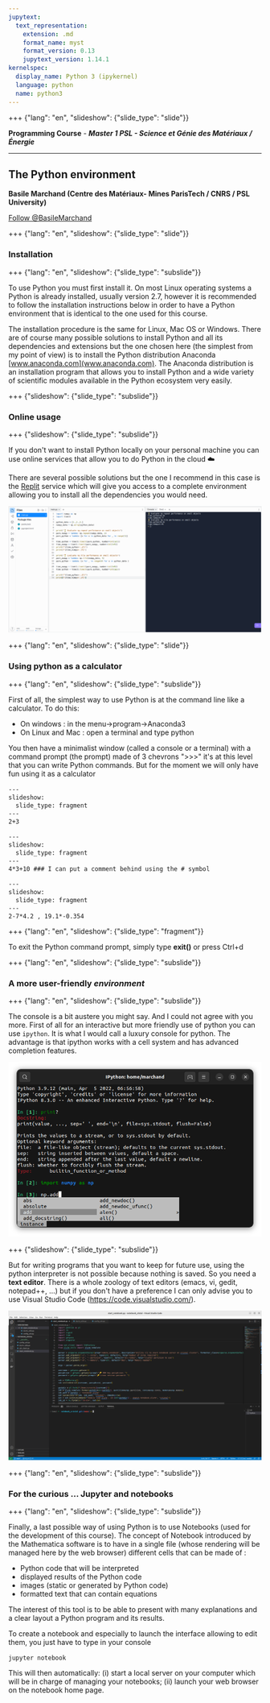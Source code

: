 ```yaml
---
jupytext:
  text_representation:
    extension: .md
    format_name: myst
    format_version: 0.13
    jupytext_version: 1.14.1
kernelspec:
  display_name: Python 3 (ipykernel)
  language: python
  name: python3
---
```


+++ {"lang": "en", "slideshow": {"slide_type": "slide"}}

**Programming Course** - ***Master 1 PSL - Science et Génie des Matériaux / Énergie*** 

---------------

## The Python environment

**Basile Marchand (Centre des Matériaux- Mines ParisTech / CNRS / PSL University)**

<div>
<a href="https://twitter.com/BasileMarchand?ref_src=twsrc%5Etfw" class="twitter-follow-button" data-size="large" data-text="Follow me on Twitter" data-show-count="false">Follow @BasileMarchand</a><script async src="https://platform.twitter.com/widgets.js" charset="utf-8"></script>
</div>

+++ {"lang": "en", "slideshow": {"slide_type": "slide"}}

### Installation

+++ {"lang": "en", "slideshow": {"slide_type": "subslide"}}

To use Python you must first install it. On most Linux operating systems a Python is already installed, usually version 2.7, however it is recommended to follow the installation instructions below in order to have a Python environment that is identical to the one used for this course. 

The installation procedure is the same for Linux, Mac OS or Windows. There are of course many possible solutions to install Python and all its dependencies and extensions but the one chosen here (the simplest from my point of view) is to install the Python distribution Anaconda [www.anaconda.com](www.anaconda.com). The Anaconda distribution is an installation program that allows you to install Python and a wide variety of scientific modules available in the Python ecosystem very easily.

+++ {"slideshow": {"slide_type": "subslide"}}

### Online usage

+++ {"slideshow": {"slide_type": "subslide"}}

If you don't want to install Python locally on your personal machine you can use online services that allow you to do Python in the cloud ☁️

There are several possible solutions but the one I recommend in this case is the [Replit](https://replit.com/) service which will give you access to a complete environment allowing you to install all the dependencies you would need. 

![](media/replit.png)

+++ {"lang": "en", "slideshow": {"slide_type": "slide"}}

### Using python as a calculator

+++ {"lang": "en", "slideshow": {"slide_type": "subslide"}}

First of all, the simplest way to use Python is at the command line like a calculator. To do this: 
* On windows : in the menu->program->Anaconda3
* On Linux and Mac : open a terminal and type python 

You then have a minimalist window (called a console or a terminal) with a command prompt (the prompt) made of 3 chevrons ">>>" it's at this level that you can write Python commands. But for the moment we will only have fun using it as a calculator

```{code-cell} ipython3
---
slideshow:
  slide_type: fragment
---
2+3
```

```{code-cell} ipython3
---
slideshow:
  slide_type: fragment
---
4*3+10 ### I can put a comment behind using the # symbol
```

```{code-cell} ipython3
---
slideshow:
  slide_type: fragment
---
2-7*4.2 , 19.1*-0.354
```

+++ {"lang": "en", "slideshow": {"slide_type": "fragment"}}

To exit the Python command prompt, simply type __exit()__ or press Ctrl+d

+++ {"lang": "en", "slideshow": {"slide_type": "subslide"}}

### A more user-friendly *environment*

+++ {"lang": "en", "slideshow": {"slide_type": "subslide"}}

The console is a bit austere you might say. And I could not agree with you more. First of all for an interactive but more friendly use of python you can use `ipython`. It is what I would call a luxury console for python. The advantage is that ipython works with a cell system and has advanced completion features.  

![](media/ipython.png)

+++ {"slideshow": {"slide_type": "subslide"}}

But for writing programs that you want to keep for future use, using the python interpreter is not possible because nothing is saved. So you need a **text editor**. 
There is a whole zoology of text editors (emacs, vi, gedit, notepad++, ...) but if you don't have a preference I can only advise you to use Visual Studio Code (https://code.visualstudio.com/). 

![](media/vscode.png)

+++ {"lang": "en", "slideshow": {"slide_type": "subslide"}}

### For the curious ... Jupyter and notebooks

+++ {"lang": "en", "slideshow": {"slide_type": "subslide"}}

Finally, a last possible way of using Python is to use Notebooks (used for the development of this course). The concept of Notebook introduced by the Mathematica software is to have in a single file (whose rendering will be managed here by the web browser) different cells that can be made of : 

* Python code that will be interpreted
* displayed results of the Python code
* images (static or generated by Python code)
* formatted text that can contain equations

The interest of this tool is to be able to present with many explanations and a clear layout a Python program and its results. 

To create a notebook and especially to launch the interface allowing to edit them, you just have to type in your console 

```
jupyter notebook
```

This will then automatically: (i) start a local server on your computer which will be in charge of managing your notebooks; (ii) launch your web browser on the notebook home page.
